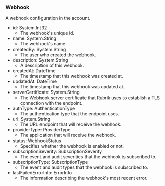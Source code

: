 ### Webhook
A webhook configuration in the account.

- id: System.Int32
  - The webhook's unique id.
- name: System.String
  - The webhook's name.
- createdBy: System.String
  - The user who created the webhook.
- description: System.String
  - A description of this webhook.
- createdAt: DateTime
  - The timestamp that this webhook was created at.
- updatedAt: DateTime
  - The timestamp that this webhook was updated at.
- serverCertificate: System.String
  - The Webhook server certificate that Rubrik uses to establish a TLS connection with the endpoint.
- authType: AuthenticationType
  - The authentication type that the endpoint uses.
- url: System.String
  - The URL endpoint that will receive the webhook.
- providerType: ProviderType
  - The application that will receive the webhook.
- status: WebhookStatus
  - Specifies whether the webhook is enabled or not.
- subscriptionSeverity: SubscriptionSeverity
  - The event and audit severities that the webhook is subscribed to.
- subscriptionType: SubscriptionType
  - The event and audit types that the webhook is subscribed to.
- lastFailedErrorInfo: ErrorInfo
  - The information describing the webhook's most recent error.
